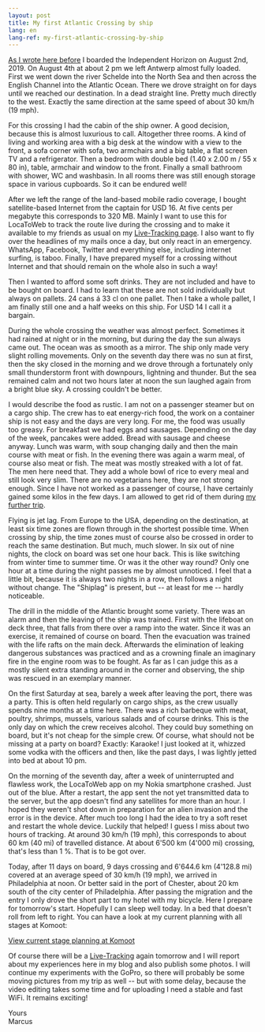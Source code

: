 ```yaml
---
layout: post
title: My first Atlantic Crossing by ship
lang: en
lang-ref: my-first-atlantic-crossing-by-ship
---
```


[As I wrote here before](/en/2019/08/04/Start-of-my-Atlantic-Crossing/) I boarded the Independent Horizon on August 2nd, 2019. On August 4th at about 2 pm we left Antwerp almost fully loaded. First we went down the river Schelde into the North Sea and then across the English Channel into the Atlantic Ocean. There we drove straight on for days until we reached our destination. In a dead straight line. Pretty much directly to the west. Exactly the same direction at the same speed of about 30 km/h (19 mph).

For this crossing I had the cabin of the ship owner. A good decision, because this is almost luxurious to call. Altogether three rooms. A kind of living and working area with a big desk at the window with a view to the front, a sofa corner with sofa, two armchairs and a big table, a flat screen TV and a refrigerator. Then a bedroom with double bed (1.40 x 2.00 m / 55 x 80 in), table, armchair and window to the front. Finally a small bathroom with shower, WC and washbasin. In all rooms there was still enough storage space in various cupboards. So it can be endured well!

After we left the range of the land-based mobile radio coverage, I bought satellite-based Internet from the captain for USD 16. At five cents per megabyte this corresponds to 320 MB. Mainly I want to use this for LocaToWeb to track the route live during the crossing and to make it available to my friends as usual on my [Live-Tracking page](/en/live/). I also want to fly over the headlines of my mails once a day, but only react in an emergency. WhatsApp, Facebook, Twitter and everything else, including internet surfing, is taboo. Finally, I have prepared myself for a crossing without Internet and that should remain on the whole also in such a way!

Then I wanted to afford some soft drinks. They are not included and have to be bought on board. I had to learn that these are not sold individually but always on pallets. 24 cans á 33 cl on one pallet. Then I take a whole pallet, I am finally still one and a half weeks on this ship. For USD 14 I call it a bargain.

During the whole crossing the weather was almost perfect. Sometimes it had rained at night or in the morning, but during the day the sun always came out. The ocean was as smooth as a mirror. The ship only made very slight rolling movements. Only on the seventh day there was no sun at first, then the sky closed in the morning and we drove through a fortunately only small thunderstorm front with downpours, lightning and thunder. But the sea remained calm and not two hours later at noon the sun laughed again from a bright blue sky. A crossing couldn't be better.

I would describe the food as rustic. I am not on a passenger steamer but on a cargo ship. The crew has to eat energy-rich food, the work on a container ship is not easy and the days are very long. For me, the food was usually too greasy. For breakfast we had eggs and sausages. Depending on the day of the week, pancakes were added. Bread with sausage and cheese anyway. Lunch was warm, with soup changing daily and then the main course with meat or fish. In the evening there was again a warm meal, of course also meat or fish. The meat was mostly streaked with a lot of fat. The men here need that. They add a whole bowl of rice to every meal and still look very slim. There are no vegetarians here, they are not strong enough. Since I have not worked as a passenger of course, I have certainly gained some kilos in the few days. I am allowed to get rid of them during [my further trip](/en/2019/07/30/Sabbatical-2019-USA/).

Flying is jet lag. From Europe to the USA, depending on the destination, at least six time zones are flown through in the shortest possible time. When crossing by ship, the time zones must of course also be crossed in order to reach the same destination. But much, much slower. In six out of nine nights, the clock on board was set one hour back. This is like switching from winter time to summer time. Or was it the other way round? Only one hour at a time during the night passes me by almost unnoticed. I feel that a little bit, because it is always two nights in a row, then follows a night without change. The "Shiplag" is present, but -- at least for me -- hardly noticeable.

The drill in the middle of the Atlantic brought some variety. There was an alarm and then the leaving of the ship was trained. First with the lifeboat on deck three, that falls from there over a ramp into the water. Since it was an exercise, it remained of course on board. Then the evacuation was trained with the life rafts on the main deck. Afterwards the elimination of leaking dangerous substances was practiced and as a crowning finale an imaginary fire in the engine room was to be fought. As far as I can judge this as a mostly silent extra standing around in the corner and observing, the ship was rescued in an exemplary manner.

On the first Saturday at sea, barely a week after leaving the port, there was a party. This is often held regularly on cargo ships, as the crew usually spends nine months at a time here. There was a rich barbeque with meat, poultry, shrimps, mussels, various salads and of course drinks. This is the only day on which the crew receives alcohol. They could buy something on board, but it's not cheap for the simple crew. Of course, what should not be missing at a party on board? Exactly: Karaoke! I just looked at it, whizzed some vodka with the officers and then, like the past days, I was lightly jetted into bed at about 10 pm.

On the morning of the seventh day, after a week of uninterrupted and flawless work, the LocaToWeb app on my Nokia smartphone crashed. Just out of the blue. After a restart, the app sent the not yet transmitted data to the server, but the app doesn't find any satellites for more than an hour. I hoped they weren't shot down in preparation for an alien invasion and the error is in the device. After much too long I had the idea to try a soft reset and restart the whole device. Luckily that helped! I guess I miss about two hours of tracking. At around 30 km/h (19 mph), this corresponds to about 60 km (40 mi) of travelled distance. At about 6'500 km (4'000 mi) crossing, that's less than 1 %. That is to be got over.

Today, after 11 days on board, 9 days crossing and 6'644.6 km (4'128.8 mi) covered at an average speed of 30 km/h (19 mph), we arrived in Philadelphia at noon. Or better said in the port of Chester, about 20 km south of the city center of Philadelphia. After passing the migration and the entry I only drove the short part to my hotel with my bicycle. Here I prepare for tomorrow's start. Hopefully I can sleep well today. In a bed that doesn't roll from left to right. You can have a look at my current planning with all stages at Komoot:

[View current stage planning at Komoot](https://www.komoot.com/user/306059768140/tours?type=planned&search=USA&order=name&descending=false)

Of course there will be a [Live-Tracking](/en/live/) again tomorrow and I will report about my experiences here in my blog and also publish some photos. I will continue my experiments with the GoPro, so there will probably be some moving pictures from my trip as well -- but with some delay, because the video editing takes some time and for uploading I need a stable and fast WiFi. It remains exciting!

Yours  
Marcus
